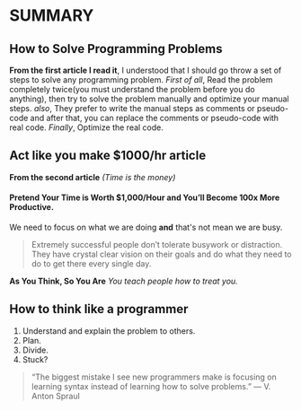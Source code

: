 # SUMMARY #

## How to Solve Programming Problems ##

**From the first article I read it**, I understood that I should go throw a set of steps to solve any programming problem.
*First of all*, Read the problem completely twice(you must understand the problem before you do anything), then try to solve the problem manually and optimize your manual steps.
*also*, They prefer to write the manual steps as comments or pseudo-code and after that, you can replace the comments or pseudo-code with real code.
*Finally*, Optimize the real code.

## Act like you make $1000/hr article ##
**From the second article** *(Time is the money)*
#### Pretend Your Time is Worth $1,000/Hour and You’ll Become 100x More Productive. ####
We need to focus on what we are doing **and** that's not mean we are busy.
> Extremely successful people don’t tolerate busywork or distraction. They have crystal clear vision on their goals and do what they need to do to get there every single day.

**As You Think, So You Are**
*You teach people how to treat you.*

## How to think like a programmer ##
1. Understand and explain the problem to others.
1. Plan.
1. Divide.
1. Stuck?
> “The biggest mistake I see new programmers make is focusing on learning syntax instead of learning how to solve problems.” — V. Anton Spraul

